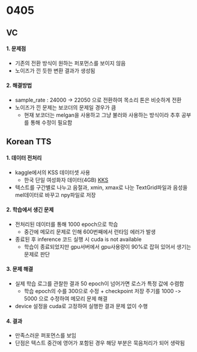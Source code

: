 # 0405

## VC

#### 1. 문제점

- 기존의 전환 방식이 원하는 퍼포먼스를 보이지 않음
- 노이즈가 낀 듯한 변환 결과가 생성됨

#### 2. 해결방법

- sample_rate : 24000 -> 22050 으로 전환하여 목소리 톤은 비슷하게 전환
- 노이즈가 낀 문제는 보코더의 문제일 경우가 큼
  - 현재 보코더는 melgan을 사용하고 그냥 불러와 사용하는 방식이라 추후 공부를 통해 수정이 필요함



## Korean TTS

#### 1. 데이터 전처리

- kaggle에서의 KSS 데이터셋 사용
  - 한국 단일 여성화자 데이터(4GB) [KKS](https://www.kaggle.com/bryanpark/korean-single-speaker-speech-dataset)
- 텍스트를 구간별로 나누고 음절과, xmin, xmax로 나눈 TextGrid파일과 음성을 mel데이터로 바꾸고 npy파일로 저장

#### 2. 학습에서 생긴 문제

- 전처리된 데이터를 통해 1000 epoch으로 학습
  - 중간에 메모리 문제로 인해 600번째에서 런타임 에러가 발생
- 종료된 후 inference 코드 실행 시 cuda is not available
  - 학습이 종료되었지만 gpu서버에서 gpu사용량이 90%로 잡혀 있어서 생기는 문제로 판단

#### 3. 문제 해결

- 실제 학습 로그를 관찰한 결과 50 epoch이 넘어가면 로스가 특정 값에 수렴함
  - 학습 epoch의 수를 300으로 수정 + checkpoint 저장 주기를 1000 -> 5000 으로 수정하여 메모리 문제 해결
- device 설정을 cuda로 고정하여 실행한 결과 문제 없이 수행

#### 4. 결과

- 만족스러운 퍼포먼스를 보임
- 단점은 텍스트 중간에 영어가 포함된 경우 해당 부분은 묵음처리가 되어 생략됨



